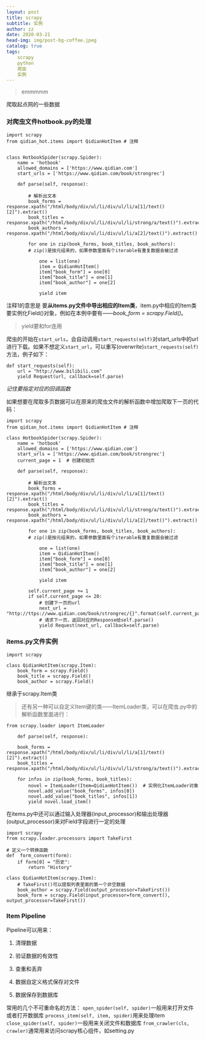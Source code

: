 ```yaml
---
layout: post
title: scrapy
subtitle: 实例
author: zz
date: 2020-03-21
head-img: img/post-bg-coffee.jpeg
catalog: true
tags:
    scrapy
    python
    爬虫
    实例
---
```


>emmmmm

爬取起点网的一些数据

### 对爬虫文件hotbook.py的处理

    import scrapy
    from qidian_hot.items import QidianHotItem # 注释


    class HotbookSpider(scrapy.Spider):
        name = 'hotbook'
        allowed_domains = ['https://www.qidian.com']
        start_urls = ['https://www.qidian.com/book/strongrec']

        def parse(self, response):

            # 解析出文本
            book_forms = response.xpath("/html/body/div/ul/li/div/ul/li/a[1]/text()[2]").extract()
            book_titles = response.xpath("/html/body/div/ul/li/div/ul/li/strong/a/text()").extract()
            book_authors = response.xpath("/html/body/div/ul/li/div/ul/li/a[2]/text()").extract()

            for one in zip(book_forms, book_titles, book_authors): 
            # zip()是按元组来的，如果参数里面有个iterable有重复数据会被过滤

                one = list(one)
                item = QidianHotItem()
                item["book_form"] = one[0]
                item["book_title"] = one[1]
                item["book_author"] = one[2]

                yield item

注释1的意思是 要**从items.py文件中导出相应的Item类**，item.py中相应的Item类要实例化Field()对象，例如在本例中要有——*book_form = scrapy.Field()*。

> yield要和for连用

爬虫的开始在`start_urls`，会自动调用`start_requests(self)`对start_urls中的url进行下载。如果不想定义`start_url`，可以重写(overwrite)`start_requests(self)`方法，例子如下：

    def start_requests(self):
        url = "http://www.bilibili.com"
        yield Request(url, callback=self.parse)

*记住要指定对应的回调函数*

如果想要在爬取多页数据可以在原来的爬虫文件的解析函数中增加爬取下一页的代码：

    import scrapy
    from qidian_hot.items import QidianHotItem # 注释

    class HotbookSpider(scrapy.Spider):
        name = 'hotbook'
        allowed_domains = ['https://www.qidian.com']
        start_urls = ['https://www.qidian.com/book/strongrec']
        current_page = 1  # 创建初始页

        def parse(self, response):

            # 解析出文本
            book_forms = response.xpath("/html/body/div/ul/li/div/ul/li/a[1]/text()[2]").extract()
            book_titles = response.xpath("/html/body/div/ul/li/div/ul/li/strong/a/text()").extract()
            book_authors = response.xpath("/html/body/div/ul/li/div/ul/li/a[2]/text()").extract()

            for one in zip(book_forms, book_titles, book_authors): 
            # zip()是按元组来的，如果参数里面有个iterable有重复数据会被过滤

                one = list(one)
                item = QidianHotItem()
                item["book_form"] = one[0]
                item["book_title"] = one[1]
                item["book_author"] = one[2]

                yield item  
            
            self.current_page += 1
            if self.current_page <= 20:
                # 创建下一页的url
                next_url = "http://ttps://www.qidian.com/book/strongrec/{}".format(self.current_page)
                # 请求下一页，返回对应的Response给self.parse()
                yield Request(next_url, callback=self.parse)

### items.py文件实例

    import scrapy

    class QidianHotItem(scrapy.Item):
        book_form = scrapy.Field()
        book_title = scrapy.Field()
        book_author = scrapy.Field()

继承于scrapy.Item类

> 还有另一种可以自定义Item键的类——ItemLoader类，可以在爬虫.py中的解析函数里面进行：

    from scrapy.loader import ItemLoader

        def parse(self, response):

        book_forms = response.xpath("/html/body/div/ul/li/div/ul/li/a[1]/text()[2]").extract()
        book_titles = response.xpath("/html/body/div/ul/li/div/ul/li/strong/a/text()").extract()

        for infos in zip(book_forms, book_titles):
            novel = ItemLoader(Item=QidianHotItem())  # 实例化ItemLoader对象
            novel.add_value("book_forms", infos[0])
            novel.add_value("book_titles", infos[1])
            yield novel.load_item()
在items.py中还可以通过输入处理器(input_processor)和输出处理器(output_processor)来对Field字段进行一定的处理

    import scrapy
    from scrapy.loader.processors import TakeFirst
    
    # 定义一个转换函数
    def  form_convert(form):
        if form[0] = "历史":
            return "History"

    class QidianHotItem(scrapy.Item):
        # TakeFirst()可以提取列表里面的第一个非空数据
        book_author = scrapy.Field(output_processor=TakeFirst())
        book_form = scrapy.Field(input_processor=form_convert(), output_processor=TakeFirst())

### Item Pipeline

Pipeline可以用来：

1. 清理数据

2. 验证数据的有效性

3. 查重和丢弃

4. 数据自定义格式保存对文件

5. 数据保存到数据库

常用的几个不可重命名的方法：
`open_spider(self, spider)`一般用来打开文件或者打开数据库
`process_item(self, item, spider)`用来处理item
`close_spider(self, spider)`一般用来关闭文件和数据库
`from_crawler(cls, crawler)`通常用来访问scrapy核心组件，如setting.py

